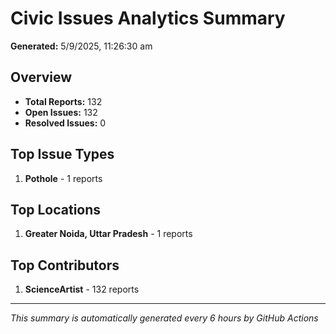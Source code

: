 #  Civic Issues Analytics Summary

**Generated:** 5/9/2025, 11:26:30 am

##  Overview
- **Total Reports:** 132
- **Open Issues:** 132
- **Resolved Issues:** 0

##  Top Issue Types
1. **Pothole** - 1 reports

##  Top Locations
1. **Greater Noida, Uttar Pradesh** - 1 reports

##  Top Contributors
1. **ScienceArtist** - 132 reports

---
*This summary is automatically generated every 6 hours by GitHub Actions*
